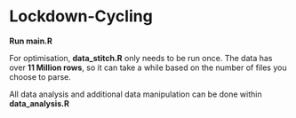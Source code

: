# Lockdown-Cycling

**Run main.R**

For optimisation, **data_stitch.R** only needs to be run once. The data has over **11 Million rows**, so it can take a while based on the number of files you choose to parse.

All data analysis and additional data manipulation can be done within **data_analysis.R**
